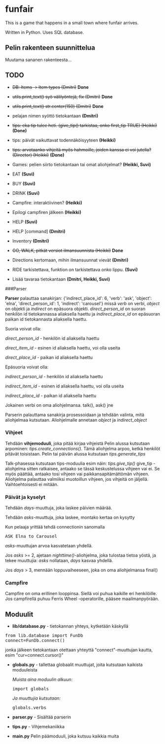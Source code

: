 # funfair

This is a game that happens in a small town where funfair arrives.

Written in Python. Uses SQL database.

## Pelin rakenteen suunnittelua

Muutama sananen rakenteesta...

## TODO

* ~~DB: Items -> Item types (Dmitri)~~ **Done**
* ~~utils.print_text() syö välilyöntejä, fix (Dmitri)~~ **Done**
* ~~utils.print_text() str.center(150) (Dmitri)~~ **Done**
* pelajan nimen syöttö tietokantaan **(Dmitri)**
* ~~tips: eka tip tulee heti. (give_tip() tarkistaa, onko first_tip TRUE) (Heikki)~~ **(Done)**
* tips: päivät vaikuttavat todennäköisyyteen **(Heikki)**
* ~~tips: arvotaanko vihjeitä myös hahmoille, joiden kanssa ei voi jutella? (Director) (Heikki)~~ **(Done)**
* Games: pelien siirto tietokantaan tai omat aliohjelmat? **(Heikki, Suvi)**
* EAT **(Suvi)**
* BUY **(Suvi)**
* DRINK **(Suvi)**
* Campfire: interaktiivinen? **(Heikki)**
* Epilogi campfiren jälkeen **(Heikki)**
* HELP **(Suvi)**
* HELP [command] **(Dmitri)**
* Inventory **(Dmitri)**
* ~~GO, WALK, pitkät versiot ilmansuunnista (Heikki)~~ **Done**
* Directions kertomaan, mihin ilmansuunnat vievät **(Dmitri)**
* RIDE tarkistettava, funktion on tarkistettava onko lippu. **(Suvi)**

* Lisää tavaraa tietokantaan **(Dmitri, Heikki, Suvi)**


###Parser

**Parser** palauttaa sanakirjan: {'indirect_place_id': 6, 'verb': 'ask', 'object': 'elna', 'direct_person_id': 1, 'indirect': 'carousel'} missä *verb* on verbi, *object* on objekti ja *indirect* on epäsuora objekti. 
*direct_person_id* on suoran henkilön id tietokannassa aliaksella haettu ja *indirect_place_id* on epäsuoran paikan id tietokannasta aliaksella haettu.

Suoria voivat olla:

*direct_person_id* - henkilön id aliaksella haettu

*direct_item_id* - esinen id aliaksella haettu, voi olla useita

*direct_place_id* - paikan id aliaksella haettu

Epäsuoria voivat olla:

*indirect_person_id* - henkilön id aliaksella haettu

*indirect_item_id* - esinen id aliaksella haettu, voi olla useita

*indirect_place_id* - paikan id aliaksella haettu

Jokainen verbi on oma aliohjelmansa. talk(), ask() jne

Parserin palauttama sanakirja prosessoidaan ja tehdään valinta, mitä aliohjelmaa kutsutaan. Aliohjelmalle annetaan *object* ja *indirect_object*

### Vihjeet
Tehdään **vihjemoduuli**, joka pitää kirjaa vihjeistä
Pelin alussa kutsutaan arpominen: *tips.create_connections()*. Tämä aliohjelma arpoo, ketkä henkilöt pitävät toisistaan.
Pelin tai päivän alussa kutsutaan *tips.generate_tips*

Talk-phasessa kutsutaan tips-moduulia esim näin: *tips.give_tip()*
give_tip -aliohjelma sitten ratkaisee, antaako se tässä keskustelussa vihjeen vai ei. Se myös päättää, antaako tosi vihjeen vai paikkansapitämättömän vihjeen.
Aliohjelma palauttaa valmiiksi muotoillun vihjeen, jos vihjeitä on jäljellä. Vaihtoehtoisesti ei mitään.

### Päivät ja kyselyt
Tehdään *days*-muuttuja, joka laskee päivien määrää.

Tehdään *asks*-muuttuja, joka laskee, montako kertaa on kysytty

Kun pelaaja yrittää tehdä connectionin sanomalla
<pre>ASK Elna to Carousel</pre>
*asks*-muuttujan arvoa kasvatetaan yhdellä.

Jos *asks* >= 2, ajetaan
*nighttime()*-aliohjelma, joka tulostaa tietoa yöstä, ja tekee muuttujia:
*asks* nollataan, *days* kasvaa yhdellä.

Jos *days* > 3, mennään loppuvaiheeseen, joka on oma aliohjelmansa
final()

### Campfire
Campfire on oma erillinen looppinsa. Siellä voi puhua kaikille eri henkilöille.
Jos campfirellä puhuu Ferris Wheel -operatorille, pääsee maailmanpyörään.

## Moduulit
* **lib/database.py** - tietokannan yhteys, kytketään käskyllä 
<pre>from lib.database import FunDb
connect=FunDb.connect()</pre>
jonka jälkeen tietokantaan otettaan yhteyttä "connect"-muuttujan kautta, esim "cur=connect.cursor()"
* **globals.py** - tallettaa globaalit muuttujat, joita kutsutaan kaikista moduuleista

    *Muista aina moduulin alkuun:*
    <pre>import globals</pre>
    *Ja muuttujia kutsutaan:*
    <pre>globals.verbs</pre>
* **parser.py** - Sisältää parserin
* **tips.py** - Vihjemekaniikka
* **main.py** Pelin päämoduuli, joka kutsuu kaikkia muita
